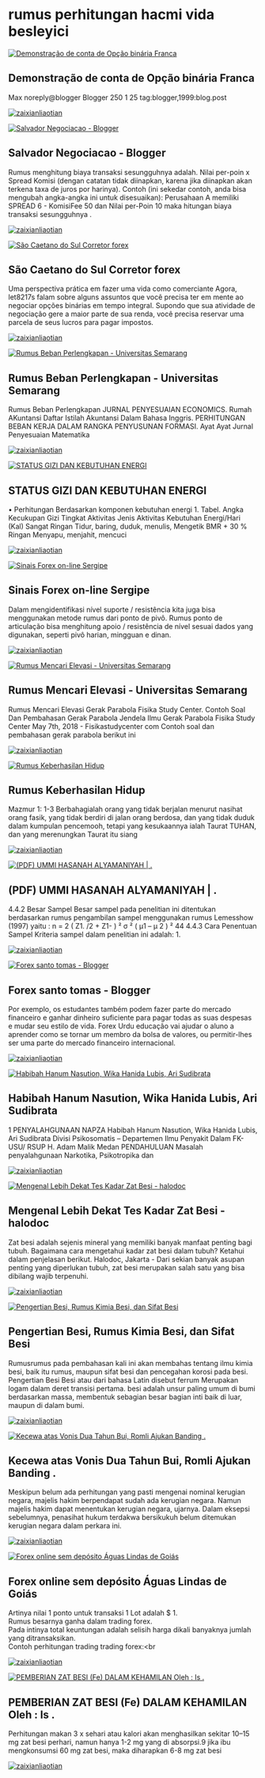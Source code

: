 # rumus perhitungan hacmi vida besleyici
<a href="https://mnn.zoosnet.net/LR/Chatpre.aspx?id=MNN94995150&p=https://topgrinding.com/" target="_blank">![Demonstração de conta de Opção binária Franca](https://github.com/technlg/images/blob/main/23.jpg)</a>
## Demonstração de conta de Opção binária Franca
Max noreply@blogger Blogger 250 1 25 tag:blogger,1999:blog.post 
<a href="https://mnn.zoosnet.net/LR/Chatpre.aspx?id=MNN94995150&p=https://topgrinding.com/" target="_blank"><img src="https://github.com/technlg/images/raw/main/chat11.jpg" alt="zaixianliaotian"/></a><a href="//whatsapp.shibangsoft.com/WhatsApp.php" ><img src="https://github.com/technlg/images/raw/main/chat11.png" alt=""></a>
<a href="https://mnn.zoosnet.net/LR/Chatpre.aspx?id=MNN94995150&p=https://topgrinding.com/" target="_blank">![Salvador Negociacao - Blogger](https://github.com/technlg/images/blob/main/48.jpg)</a>
## Salvador Negociacao - Blogger
Rumus menghitung biaya transaksi sesungguhnya adalah. Nilai per-poin x Spread Komisi (dengan catatan tidak diinapkan, karena jika diinapkan akan terkena taxa de juros por harinya). Contoh (ini sekedar contoh, anda bisa mengubah angka-angka ini untuk disesuaikan): Perusahaan A memiliki SPREAD 6 - KomisiFee 50 dan Nilai per-Poin 10 maka hitungan biaya transaksi sesungguhnya .
<a href="https://mnn.zoosnet.net/LR/Chatpre.aspx?id=MNN94995150&p=https://topgrinding.com/" target="_blank"><img src="https://github.com/technlg/images/raw/main/chat11.jpg" alt="zaixianliaotian"/></a><a href="//whatsapp.shibangsoft.com/WhatsApp.php" ><img src="https://github.com/technlg/images/raw/main/chat11.png" alt=""></a>
<a href="https://mnn.zoosnet.net/LR/Chatpre.aspx?id=MNN94995150&p=https://topgrinding.com/" target="_blank">![São Caetano do Sul Corretor forex](https://github.com/technlg/images/blob/main/51.jpg)</a>
## São Caetano do Sul Corretor forex
Uma perspectiva prática em fazer uma vida como comerciante Agora, let8217s falam sobre alguns assuntos que você precisa ter em mente ao negociar opções binárias em tempo integral. Supondo que sua atividade de negociação gere a maior parte de sua renda, você precisa reservar uma parcela de seus lucros para pagar impostos.
<a href="https://mnn.zoosnet.net/LR/Chatpre.aspx?id=MNN94995150&p=https://topgrinding.com/" target="_blank"><img src="https://github.com/technlg/images/raw/main/chat11.jpg" alt="zaixianliaotian"/></a><a href="//whatsapp.shibangsoft.com/WhatsApp.php" ><img src="https://github.com/technlg/images/raw/main/chat11.png" alt=""></a>
<a href="https://mnn.zoosnet.net/LR/Chatpre.aspx?id=MNN94995150&p=https://topgrinding.com/" target="_blank">![Rumus Beban Perlengkapan - Universitas Semarang](https://github.com/technlg/images/blob/main/57.jpg)</a>
## Rumus Beban Perlengkapan - Universitas Semarang
Rumus Beban Perlengkapan JURNAL PENYESUAIAN ECONOMICS. Rumah AKuntansi Daftar Istilah Akuntansi Dalam Bahasa Inggris. PERHITUNGAN BEBAN KERJA DALAM RANGKA PENYUSUNAN FORMASI. Ayat Ayat Jurnal Penyesuaian Matematika
<a href="https://mnn.zoosnet.net/LR/Chatpre.aspx?id=MNN94995150&p=https://topgrinding.com/" target="_blank"><img src="https://github.com/technlg/images/raw/main/chat11.jpg" alt="zaixianliaotian"/></a><a href="//whatsapp.shibangsoft.com/WhatsApp.php" ><img src="https://github.com/technlg/images/raw/main/chat11.png" alt=""></a>
<a href="https://mnn.zoosnet.net/LR/Chatpre.aspx?id=MNN94995150&p=https://topgrinding.com/" target="_blank">![STATUS GIZI DAN KEBUTUHAN ENERGI](https://github.com/technlg/images/blob/main/43.jpg)</a>
## STATUS GIZI DAN KEBUTUHAN ENERGI
• Perhitungan Berdasarkan komponen kebutuhan energi 1. Tabel. Angka Kecukupan Gizi Tingkat Aktivitas Jenis Aktivitas Kebutuhan Energi/Hari (Kal) Sangat Ringan Tidur, baring, duduk, menulis, Mengetik BMR + 30 % Ringan Menyapu, menjahit, mencuci 
<a href="https://mnn.zoosnet.net/LR/Chatpre.aspx?id=MNN94995150&p=https://topgrinding.com/" target="_blank"><img src="https://github.com/technlg/images/raw/main/chat11.jpg" alt="zaixianliaotian"/></a><a href="//whatsapp.shibangsoft.com/WhatsApp.php" ><img src="https://github.com/technlg/images/raw/main/chat11.png" alt=""></a>
<a href="https://mnn.zoosnet.net/LR/Chatpre.aspx?id=MNN94995150&p=https://topgrinding.com/" target="_blank">![Sinais Forex on-line Sergipe](https://github.com/technlg/images/blob/main/62.jpg)</a>
## Sinais Forex on-line Sergipe
Dalam mengidentifikasi nível suporte / resistência kita juga bisa menggunakan metode rumus dari ponto de pivô. Rumus ponto de articulação bisa menghitung apoio / resistência de nível sesuai dados yang digunakan, seperti pivô harian, mingguan e dinan.
<a href="https://mnn.zoosnet.net/LR/Chatpre.aspx?id=MNN94995150&p=https://topgrinding.com/" target="_blank"><img src="https://github.com/technlg/images/raw/main/chat11.jpg" alt="zaixianliaotian"/></a><a href="//whatsapp.shibangsoft.com/WhatsApp.php" ><img src="https://github.com/technlg/images/raw/main/chat11.png" alt=""></a>
<a href="https://mnn.zoosnet.net/LR/Chatpre.aspx?id=MNN94995150&p=https://topgrinding.com/" target="_blank">![Rumus Mencari Elevasi - Universitas Semarang](https://github.com/technlg/images/blob/main/59.jpg)</a>
## Rumus Mencari Elevasi - Universitas Semarang
Rumus Mencari Elevasi Gerak Parabola Fisika Study Center. Contoh Soal Dan Pembahasan Gerak Parabola Jendela Ilmu Gerak Parabola Fisika Study Center May 7th, 2018 - Fisikastudycenter com Contoh soal dan pembahasan gerak parabola berikut ini
<a href="https://mnn.zoosnet.net/LR/Chatpre.aspx?id=MNN94995150&p=https://topgrinding.com/" target="_blank"><img src="https://github.com/technlg/images/raw/main/chat11.jpg" alt="zaixianliaotian"/></a><a href="//whatsapp.shibangsoft.com/WhatsApp.php" ><img src="https://github.com/technlg/images/raw/main/chat11.png" alt=""></a>
<a href="https://mnn.zoosnet.net/LR/Chatpre.aspx?id=MNN94995150&p=https://topgrinding.com/" target="_blank">![Rumus Keberhasilan Hidup](https://github.com/technlg/images/blob/main/54.jpg)</a>
## Rumus Keberhasilan Hidup
Mazmur 1: 1-3 Berbahagialah orang yang tidak berjalan menurut nasihat orang fasik, yang tidak berdiri di jalan orang berdosa, dan yang tidak duduk dalam kumpulan pencemooh, tetapi yang kesukaannya ialah Taurat TUHAN, dan yang merenungkan Taurat itu siang 
<a href="https://mnn.zoosnet.net/LR/Chatpre.aspx?id=MNN94995150&p=https://topgrinding.com/" target="_blank"><img src="https://github.com/technlg/images/raw/main/chat11.jpg" alt="zaixianliaotian"/></a><a href="//whatsapp.shibangsoft.com/WhatsApp.php" ><img src="https://github.com/technlg/images/raw/main/chat11.png" alt=""></a>
<a href="https://mnn.zoosnet.net/LR/Chatpre.aspx?id=MNN94995150&p=https://topgrinding.com/" target="_blank">![(PDF) UMMI HASANAH ALYAMANIYAH | .](https://github.com/technlg/images/blob/main/47.jpg)</a>
## (PDF) UMMI HASANAH ALYAMANIYAH | .
4.4.2 Besar Sampel Besar sampel pada penelitian ini ditentukan berdasarkan rumus pengambilan sampel menggunakan rumus Lemesshow (1997) yaitu : n = 2 ( Z1. /2 + Z1- ) ² σ ² ( μ1 – μ 2 ) ² 44 4.4.3 Cara Penentuan Sampel Kriteria sampel dalam penelitian ini adalah: 1.
<a href="https://mnn.zoosnet.net/LR/Chatpre.aspx?id=MNN94995150&p=https://topgrinding.com/" target="_blank"><img src="https://github.com/technlg/images/raw/main/chat11.jpg" alt="zaixianliaotian"/></a><a href="//whatsapp.shibangsoft.com/WhatsApp.php" ><img src="https://github.com/technlg/images/raw/main/chat11.png" alt=""></a>
<a href="https://mnn.zoosnet.net/LR/Chatpre.aspx?id=MNN94995150&p=https://topgrinding.com/" target="_blank">![Forex santo tomas - Blogger](https://github.com/technlg/images/blob/main/50.jpg)</a>
## Forex santo tomas - Blogger
Por exemplo, os estudantes também podem fazer parte do mercado financeiro e ganhar dinheiro suficiente para pagar todas as suas despesas e mudar seu estilo de vida. Forex Urdu educação vai ajudar o aluno a aprender como se tornar um membro da bolsa de valores, ou permitir-lhes ser uma parte do mercado financeiro internacional.
<a href="https://mnn.zoosnet.net/LR/Chatpre.aspx?id=MNN94995150&p=https://topgrinding.com/" target="_blank"><img src="https://github.com/technlg/images/raw/main/chat11.jpg" alt="zaixianliaotian"/></a><a href="//whatsapp.shibangsoft.com/WhatsApp.php" ><img src="https://github.com/technlg/images/raw/main/chat11.png" alt=""></a>
<a href="https://mnn.zoosnet.net/LR/Chatpre.aspx?id=MNN94995150&p=https://topgrinding.com/" target="_blank">![Habibah Hanum Nasution, Wika Hanida Lubis, Ari Sudibrata](https://github.com/technlg/images/blob/main/65.jpg)</a>
## Habibah Hanum Nasution, Wika Hanida Lubis, Ari Sudibrata
1 PENYALAHGUNAAN NAPZA Habibah Hanum Nasution, Wika Hanida Lubis, Ari Sudibrata Divisi Psikosomatis – Departemen Ilmu Penyakit Dalam FK-USU/ RSUP H. Adam Malik Medan PENDAHULUAN Masalah penyalahgunaan Narkotika, Psikotropika dan
<a href="https://mnn.zoosnet.net/LR/Chatpre.aspx?id=MNN94995150&p=https://topgrinding.com/" target="_blank"><img src="https://github.com/technlg/images/raw/main/chat11.jpg" alt="zaixianliaotian"/></a><a href="//whatsapp.shibangsoft.com/WhatsApp.php" ><img src="https://github.com/technlg/images/raw/main/chat11.png" alt=""></a>
<a href="https://mnn.zoosnet.net/LR/Chatpre.aspx?id=MNN94995150&p=https://topgrinding.com/" target="_blank">![Mengenal Lebih Dekat Tes Kadar Zat Besi - halodoc](https://github.com/technlg/images/blob/main/12.jpg)</a>
## Mengenal Lebih Dekat Tes Kadar Zat Besi - halodoc
Zat besi adalah sejenis mineral yang memiliki banyak manfaat penting bagi tubuh. Bagaimana cara mengetahui kadar zat besi dalam tubuh? Ketahui dalam penjelasan berikut. Halodoc, Jakarta - Dari sekian banyak asupan penting yang diperlukan tubuh, zat besi merupakan salah satu yang bisa dibilang wajib terpenuhi. 
<a href="https://mnn.zoosnet.net/LR/Chatpre.aspx?id=MNN94995150&p=https://topgrinding.com/" target="_blank"><img src="https://github.com/technlg/images/raw/main/chat11.jpg" alt="zaixianliaotian"/></a><a href="//whatsapp.shibangsoft.com/WhatsApp.php" ><img src="https://github.com/technlg/images/raw/main/chat11.png" alt=""></a>
<a href="https://mnn.zoosnet.net/LR/Chatpre.aspx?id=MNN94995150&p=https://topgrinding.com/" target="_blank">![Pengertian Besi, Rumus Kimia Besi, dan Sifat Besi](https://github.com/technlg/images/blob/main/60.jpg)</a>
## Pengertian Besi, Rumus Kimia Besi, dan Sifat Besi
Rumusrumus pada pembahasan kali ini akan membahas tentang ilmu kimia besi, baik itu rumus, maupun sifat besi dan pencegahan korosi pada besi. Pengertian Besi Besi atau dari bahasa Latin disebut ferrum Merupakan logam dalam deret transisi pertama. besi adalah unsur paling umum di bumi berdasarkan massa, membentuk sebagian besar bagian inti baik di luar, maupun di dalam bumi.
<a href="https://mnn.zoosnet.net/LR/Chatpre.aspx?id=MNN94995150&p=https://topgrinding.com/" target="_blank"><img src="https://github.com/technlg/images/raw/main/chat11.jpg" alt="zaixianliaotian"/></a><a href="//whatsapp.shibangsoft.com/WhatsApp.php" ><img src="https://github.com/technlg/images/raw/main/chat11.png" alt=""></a>
<a href="https://mnn.zoosnet.net/LR/Chatpre.aspx?id=MNN94995150&p=https://topgrinding.com/" target="_blank">![Kecewa atas Vonis Dua Tahun Bui, Romli Ajukan Banding .](https://github.com/technlg/images/blob/main/8.jpg)</a>
## Kecewa atas Vonis Dua Tahun Bui, Romli Ajukan Banding .
Meskipun belum ada perhitungan yang pasti mengenai nominal kerugian negara, majelis hakim berpendapat sudah ada kerugian negara. Namun majelis hakim dapat menentukan kerugian negara, ujarnya. Dalam eksepsi sebelumnya, penasihat hukum terdakwa bersikukuh belum ditemukan kerugian negara dalam perkara ini.
<a href="https://mnn.zoosnet.net/LR/Chatpre.aspx?id=MNN94995150&p=https://topgrinding.com/" target="_blank"><img src="https://github.com/technlg/images/raw/main/chat11.jpg" alt="zaixianliaotian"/></a><a href="//whatsapp.shibangsoft.com/WhatsApp.php" ><img src="https://github.com/technlg/images/raw/main/chat11.png" alt=""></a>
<a href="https://mnn.zoosnet.net/LR/Chatpre.aspx?id=MNN94995150&p=https://topgrinding.com/" target="_blank">![Forex online sem depósito Águas Lindas de Goiás](https://github.com/technlg/images/blob/main/7.jpg)</a>
## Forex online sem depósito Águas Lindas de Goiás
Artinya nilai 1 ponto untuk transaksi 1 Lot adalah $ 1.<br />Rumus besarnya ganha dalam trading forex.<br />Pada intinya total keuntungan adalah selisih harga dikali banyaknya jumlah yang ditransaksikan.<br />Contoh perhitungan trading trading forex:<br
<a href="https://mnn.zoosnet.net/LR/Chatpre.aspx?id=MNN94995150&p=https://topgrinding.com/" target="_blank"><img src="https://github.com/technlg/images/raw/main/chat11.jpg" alt="zaixianliaotian"/></a><a href="//whatsapp.shibangsoft.com/WhatsApp.php" ><img src="https://github.com/technlg/images/raw/main/chat11.png" alt=""></a>
<a href="https://mnn.zoosnet.net/LR/Chatpre.aspx?id=MNN94995150&p=https://topgrinding.com/" target="_blank">![PEMBERIAN ZAT BESI (Fe) DALAM KEHAMILAN Oleh : Is .](https://github.com/technlg/images/blob/main/29.jpg)</a>
## PEMBERIAN ZAT BESI (Fe) DALAM KEHAMILAN Oleh : Is .
Perhitungan makan 3 x sehari atau kalori akan menghasilkan sekitar 10–15 mg zat besi perhari, namun hanya 1-2 mg yang di absorpsi.9 jika ibu mengkonsumsi 60 mg zat besi, maka diharapkan 6-8 mg zat besi
<a href="https://mnn.zoosnet.net/LR/Chatpre.aspx?id=MNN94995150&p=https://topgrinding.com/" target="_blank"><img src="https://github.com/technlg/images/raw/main/chat11.jpg" alt="zaixianliaotian"/></a><a href="//whatsapp.shibangsoft.com/WhatsApp.php" ><img src="https://github.com/technlg/images/raw/main/chat11.png" alt=""></a>
